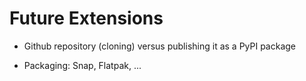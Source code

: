 # Future Extensions


- Github repository (cloning) versus publishing it as a PyPI package

- Packaging: Snap, Flatpak, ...
